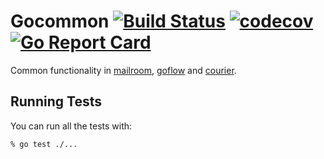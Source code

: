 # Gocommon [![Build Status](https://travis-ci.org/nyaruka/gocommon.svg?branch=master)](https://travis-ci.org/nyaruka/gocommon) [![codecov](https://codecov.io/gh/nyaruka/gocommon/branch/master/graph/badge.svg)](https://codecov.io/gh/nyaruka/gocommon) [![Go Report Card](https://goreportcard.com/badge/github.com/nyaruka/gocommon)](https://goreportcard.com/report/github.com/nyaruka/gocommon)

Common functionality in [mailroom](https://github.com/nyaruka/mailroom), [goflow](https://github.com/nyaruka/goflow) and [courier](https://github.com/nyaruka/courier).

## Running Tests

You can run all the tests with:

```
% go test ./...
```

